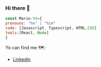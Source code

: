 ### Hi there 👋
```js
const Mario-94={
pronouns: "he" | "him"
code: [Javascript, Typescript, HTML,CSS]
tools:[React, Node]
}
```
Yo can find me 🗺️:
- [Linkedin](https://www.linkedin.com/in/mario-alberto-garc%C3%ADa-s%C3%A1nchez/)
<!--
**Mario-94/Mario-94** is a ✨ _special_ ✨ repository because its `README.md` (this file) appears on your GitHub profile.

Here are some ideas to get you started:

- 🔭 I’m currently working on ...
- 🌱 I’m currently learning ...
- 👯 I’m looking to collaborate on ...
- 🤔 I’m looking for help with ...
- 💬 Ask me about ...
- 📫 How to reach me: ...
- 😄 Pronouns: ...
- ⚡ Fun fact: ...
-->
